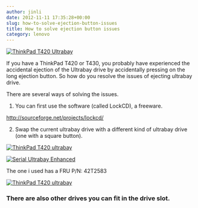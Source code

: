 ```yaml
---
author: jinli
date: 2012-11-11 17:35:28+00:00
slug: how-to-solve-ejection-button-issues
title: How to solve ejection button issues
category: lenovo
---
```

[![ThinkPad T420 Ultrabay](http://farm9.staticflickr.com/8205/8174542414_34bbe005c7.jpg)](http://www.flickr.com/photos/lead_org/8174542414/)



If you have a ThinkPad T420 or T430, you probably have experienced the accidental ejection of the Ultrabay drive by accidentally pressing on the long ejection button. So how do you resolve the issues of ejecting ultrabay drive.

There are several ways of solving the issues.

1) You can first use the software (called LockCD), a freeware.

[http://sourceforge.net/projects/lockcd/<!-- more -->](http://sourceforge.net/projects/lockcd/)

2) Swap the current ultrabay drive with a different kind of ultrabay drive (one with a square button).

[![ThinkPad T420 ultrabay](http://farm9.staticflickr.com/8197/8171040043_0f4e9c774a.jpg)](http://www.flickr.com/photos/lead_org/8171040043/)

[![Serial Ultrabay Enhanced](http://farm9.staticflickr.com/8483/8174574974_fd50b4db18.jpg)](http://www.flickr.com/photos/lead_org/8174574974/)

The one i used has a FRU P/N: 42T2583

[![ThinkPad T420 ultrabay](http://farm9.staticflickr.com/8061/8171041213_69a4ae41dd.jpg)](http://www.flickr.com/photos/lead_org/8171041213/)


### There are also other drives you can fit in the drive slot.





